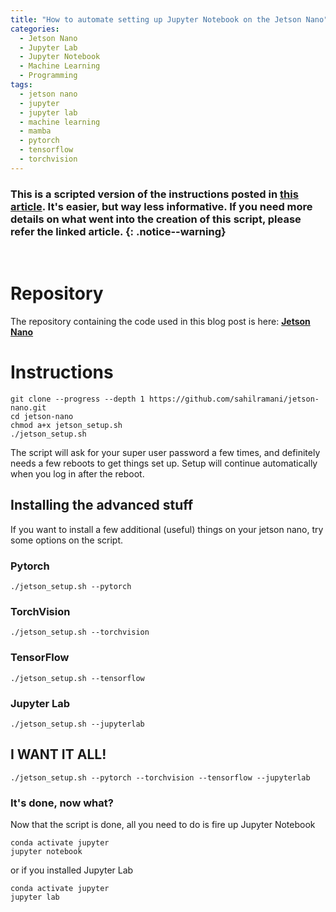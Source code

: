 ```yaml
---
title: "How to automate setting up Jupyter Notebook on the Jetson Nano"
categories:
  - Jetson Nano
  - Jupyter Lab
  - Jupyter Notebook
  - Machine Learning
  - Programming
tags:
  - jetson nano
  - jupyter
  - jupyter lab
  - machine learning
  - mamba
  - pytorch
  - tensorflow
  - torchvision
---
```


### This is a scripted version of the instructions posted in [**this article**][2]. It's easier, but way less informative. If you need more details on what went into the creation of this script, please refer the linked article. {: .notice--warning}
<br/>  

# Repository
The repository containing the code used in this blog post is here: [**Jetson Nano**][1]

# Instructions

    git clone --progress --depth 1 https://github.com/sahilramani/jetson-nano.git
    cd jetson-nano
    chmod a+x jetson_setup.sh
    ./jetson_setup.sh

The script will ask for your super user password a few times, and definitely needs a few reboots to get things set up. Setup will continue automatically when you log in after the reboot.

## Installing the advanced stuff
If you want to install a few additional (useful) things on your jetson nano, try some options on the script.

### Pytorch
    ./jetson_setup.sh --pytorch

### TorchVision
    ./jetson_setup.sh --torchvision

### TensorFlow
    ./jetson_setup.sh --tensorflow

### Jupyter Lab
    ./jetson_setup.sh --jupyterlab

## I WANT IT ALL!
    ./jetson_setup.sh --pytorch --torchvision --tensorflow --jupyterlab

### It's done, now what?
Now that the script is done, all you need to do is fire up Jupyter Notebook

    conda activate jupyter
    jupyter notebook

or if you installed Jupyter Lab

    conda activate jupyter
    jupyter lab


[1]: https://github.com/sahilramani/jetson-nano
[2]: https://sahilramani.com/2021/11/how-to-setup-python3-and-jupyter-notebook-on-jetson-nano-faster/